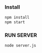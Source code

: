 ### Install
   ```bash
   npm install
   npm start
   ```
### RUN SERVER
   ```bash
   node server.js
   ```